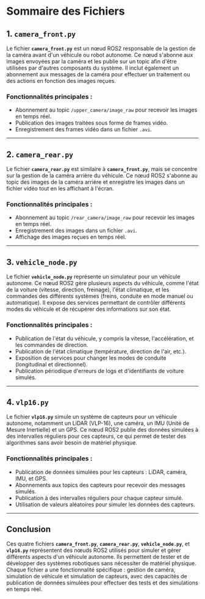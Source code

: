 # Sommaire des Fichiers

## 1. **`camera_front.py`**

Le fichier **`camera_front.py`** est un nœud ROS2 responsable de la gestion de la caméra avant d'un véhicule ou robot autonome. Ce nœud s'abonne aux images envoyées par la caméra et les publie sur un topic afin d'être utilisées par d'autres composants du système. Il inclut également un abonnement aux messages de la caméra pour effectuer un traitement ou des actions en fonction des images reçues.

### Fonctionnalités principales :
- Abonnement au topic `/upper_camera/image_raw` pour recevoir les images en temps réel.
- Publication des images traitées sous forme de frames vidéo.
- Enregistrement des frames vidéo dans un fichier `.avi`.

---

## 2. **`camera_rear.py`**

Le fichier **`camera_rear.py`** est similaire à **`camera_front.py`**, mais se concentre sur la gestion de la caméra arrière du véhicule. Ce nœud ROS2 s'abonne au topic des images de la caméra arrière et enregistre les images dans un fichier vidéo tout en les affichant à l'écran.

### Fonctionnalités principales :
- Abonnement au topic `/rear_camera/image_raw` pour recevoir les images en temps réel.
- Enregistrement des images dans un fichier `.avi`.
- Affichage des images reçues en temps réel.

---

## 3. **`vehicle_node.py`**

Le fichier **`vehicle_node.py`** représente un simulateur pour un véhicule autonome. Ce nœud ROS2 gère plusieurs aspects du véhicule, comme l'état de la voiture (vitesse, direction, freinage), l'état climatique, et les commandes des différents systèmes (freins, conduite en mode manuel ou automatique). Il expose des services permettant de contrôler différents modes du véhicule et de récupérer des informations sur son état.

### Fonctionnalités principales :
- Publication de l'état du véhicule, y compris la vitesse, l'accélération, et les commandes de direction.
- Publication de l'état climatique (température, direction de l'air, etc.).
- Exposition de services pour changer les modes de conduite (longitudinal et directionnel).
- Publication périodique d'erreurs de logs et d'identifiants de voiture simulés.

---

## 4. **`vlp16.py`**

Le fichier **`vlp16.py`** simule un système de capteurs pour un véhicule autonome, notamment un LiDAR (VLP-16), une caméra, un IMU (Unité de Mesure Inertielle) et un GPS. Ce nœud ROS2 publie des données simulées à des intervalles réguliers pour ces capteurs, ce qui permet de tester des algorithmes sans avoir besoin de matériel physique.

### Fonctionnalités principales :
- Publication de données simulées pour les capteurs : LiDAR, caméra, IMU, et GPS.
- Abonnements aux topics des capteurs pour recevoir des messages simulés.
- Publication à des intervalles réguliers pour chaque capteur simulé.
- Utilisation de valeurs aléatoires pour simuler les données des capteurs.

---

## **Conclusion**

Ces quatre fichiers **`camera_front.py`**, **`camera_rear.py`**, **`vehicle_node.py`**, et **`vlp16.py`** représentent des nœuds ROS2 utilisés pour simuler et gérer différents aspects d'un véhicule autonome. Ils permettent de tester et de développer des systèmes robotiques sans nécessiter de matériel physique. Chaque fichier a une fonctionnalité spécifique : gestion de caméra, simulation de véhicule et simulation de capteurs, avec des capacités de publication de données simulées pour effectuer des tests et des simulations en temps réel.

